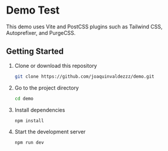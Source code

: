 # Demo Test

This demo uses Vite and PostCSS plugins such as Tailwind CSS, Autoprefixer, and PurgeCSS.

## Getting Started

1. Clone or download this repository

   ```sh
   git clone https://github.com/joaquinvaldezzz/demo.git
   ```

2. Go to the project directory

   ```sh
   cd demo
   ```

3. Install dependencies

   ```sh
   npm install
   ```

4. Start the development server

   ```sh
   npm run dev
   ```
